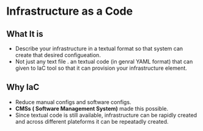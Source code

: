 # Infrastructure as a Code

## What It is 

* Describe your infrastructure in a textual format so that system can create that desired configueation.
* Not just any text file . an textual code (in genral YAML format) that can given to IaC tool so that it can provision your infrastructure element.

## Why IaC

* Reduce manual configs and software configs.
* **CMSs ( Software Management System)** made this possible.
* Since textual code is still available, infrastructure can be rapidly created and across different plateforms it can be repeatadly created. 


